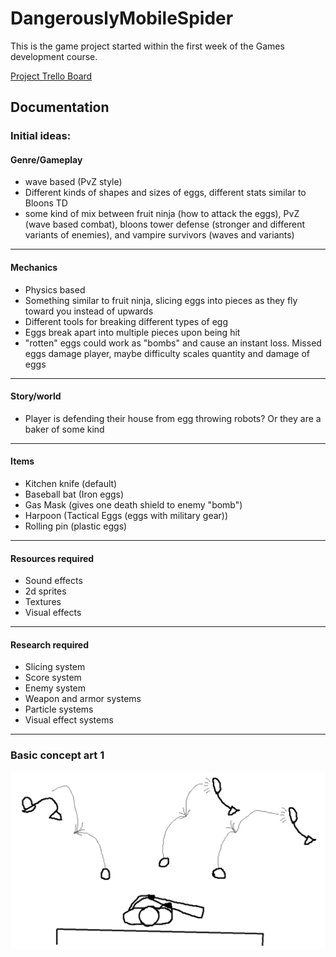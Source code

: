 # DangerouslyMobileSpider
This is the game project started within the first week of the Games development course.

[Project Trello Board](https://trello.com/b/4PXdJNkD/dangerouslymobilespider)

## Documentation

### Initial ideas:
#### Genre/Gameplay
- wave based (PvZ style)
- Different kinds of shapes and sizes of eggs, different stats similar to Bloons TD
- some kind of mix between fruit ninja (how to attack the eggs), PvZ (wave based combat), bloons tower defense (stronger and different variants of enemies), and vampire survivors (waves and variants)
---
#### Mechanics
- Physics based
- Something similar to fruit ninja, slicing eggs into pieces as they fly toward you instead of upwards
- Different tools for breaking different types of egg
- Eggs break apart into multiple pieces upon being hit
- "rotten" eggs could work as "bombs" and cause an instant loss. Missed eggs damage player, maybe difficulty scales quantity and damage of eggs
---
#### Story/world
- Player is defending their house from egg throwing robots? Or they are a baker of some kind
---
#### Items
- Kitchen knife (default)
- Baseball bat (Iron eggs)
- Gas Mask (gives one death shield to enemy "bomb")
- Harpoon (Tactical Eggs (eggs with military gear))
- Rolling pin (plastic eggs)
---
#### Resources required
- Sound effects
- 2d sprites
- Textures
- Visual effects
---
#### Research required
- Slicing system
- Score system
- Enemy system
- Weapon and armor systems
- Particle systems
- Visual effect systems
---

### Basic concept art 1
![alt text](<Concept Art 1.png>)